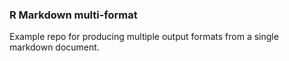 ### R Markdown multi-format

Example repo for producing multiple output formats from a single markdown document.

